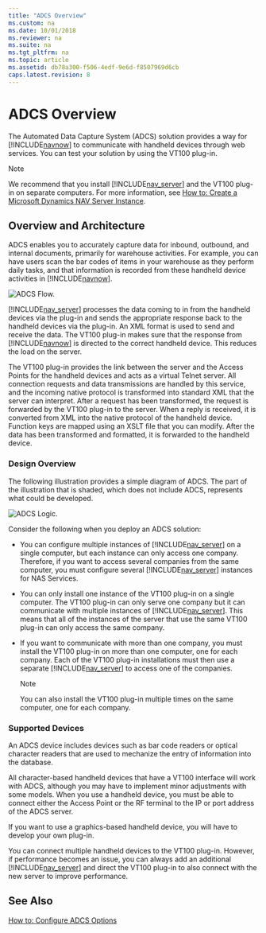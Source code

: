 ```yaml
---
title: "ADCS Overview"
ms.custom: na
ms.date: 10/01/2018
ms.reviewer: na
ms.suite: na
ms.tgt_pltfrm: na
ms.topic: article
ms.assetid: db78a300-f506-4edf-9e6d-f8507969d6cb
caps.latest.revision: 8
---
```

# ADCS Overview
The Automated Data Capture System \(ADCS\) solution provides a way for [!INCLUDE[navnow](includes/navnow_md.md)] to communicate with handheld devices through web services. You can test your solution by using the VT100 plug-in.  
  
> [!NOTE]  
>  We recommend that you install [!INCLUDE[nav_server](includes/nav_server_md.md)] and the VT100 plug-in on separate computers. For more information, see [How to: Create a Microsoft Dynamics NAV Server Instance](How-to--Create-a-Microsoft-Dynamics-NAV-Server-Instance.md).  
  
## Overview and Architecture  
 ADCS enables you to accurately capture data for inbound, outbound, and internal documents, primarily for warehouse activities. For example, you can have users scan the bar codes of items in your warehouse as they perform daily tasks, and that information is recorded from these handheld device activities in [!INCLUDE[navnow](includes/navnow_md.md)].  
  
 ![ADCS Flow.](media/ADCSFlow.png "ADCSFlow")  
  
 [!INCLUDE[nav_server](includes/nav_server_md.md)] processes the data coming to in from the handheld devices via the plug-in and sends the appropriate response back to the handheld devices via the plug-in. An XML format is used to send and receive the data. The VT100 plug-in makes sure that the response from [!INCLUDE[navnow](includes/navnow_md.md)] is directed to the correct handheld device. This reduces the load on the server.  
  
 The VT100 plug-in provides the link between the server and the Access Points for the handheld devices and acts as a virtual Telnet server. All connection requests and data transmissions are handled by this service, and the incoming native protocol is transformed into standard XML that the server can interpret. After a request has been transformed, the request is forwarded by the VT100 plug-in to the server. When a reply is received, it is converted from XML into the native protocol of the handheld device. Function keys are mapped using an XSLT file that you can modify. After the data has been transformed and formatted, it is forwarded to the handheld device.  
  
### Design Overview  
 The following illustration provides a simple diagram of ADCS. The part of the illustration that is shaded, which does not include ADCS, represents what could be developed.  
  
 ![ADCS Logic.](media/ADCSLogic.png "ADCSLogic")  
  
 Consider the following when you deploy an ADCS solution:  
  
-   You can configure multiple instances of [!INCLUDE[nav_server](includes/nav_server_md.md)] on a single computer, but each instance can only access one company. Therefore, if you want to access several companies from the same computer, you must configure several [!INCLUDE[nav_server](includes/nav_server_md.md)] instances for NAS Services.  
  
-   You can only install one instance of the VT100 plug-in on a single computer. The VT100 plug-in can only serve one company but it can communicate with multiple instances of [!INCLUDE[nav_server](includes/nav_server_md.md)]. This means that all of the instances of the server that use the same VT100 plug-in can only access the same company.  
  
-   If you want to communicate with more than one company, you must install the VT100 plug-in on more than one computer, one for each company. Each of the VT100 plug-in installations must then use a separate [!INCLUDE[nav_server](includes/nav_server_md.md)] to access one of the companies.  
  
    > [!NOTE]  
    >  You can also install the VT100 plug-in multiple times on the same computer, one for each company.  
  
### Supported Devices  
 An ADCS device includes devices such as bar code readers or optical character readers that are used to mechanize the entry of information into the database.  
  
 All character-based handheld devices that have a VT100 interface will work with ADCS, although you may have to implement minor adjustments with some models. When you use a handheld device, you must be able to connect either the Access Point or the RF terminal to the IP or port address of the ADCS server.  
  
 If you want to use a graphics-based handheld device, you will have to develop your own plug-in.  
  
 You can connect multiple handheld devices to the VT100 plug-in. However, if performance becomes an issue, you can always add an additional [!INCLUDE[nav_server](includes/nav_server_md.md)] and direct the VT100 plug-in to also connect with the new server to improve performance.  
  
## See Also  
 [How to: Configure ADCS Options](How-to--Configure-ADCS-Options.md)
